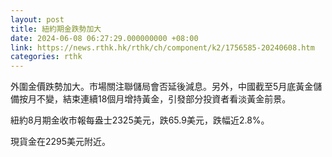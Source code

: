 ```yaml
---
layout: post
title: 紐約期金跌勢加大
date: 2024-06-08 06:27:29.000000000 +08:00
link: https://news.rthk.hk/rthk/ch/component/k2/1756585-20240608.htm
categories: rthk
---
```


外圍金價跌勢加大。市場關注聯儲局會否延後減息。另外，中國截至5月底黃金儲備按月不變，結束連續18個月增持黃金，引發部分投資者看淡黃金前景。

紐約8月期金收市報每盎士2325美元，跌65.9美元，跌幅近2.8%。

現貨金在2295美元附近。
